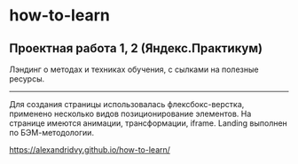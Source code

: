 # how-to-learn

## Проектная работа 1, 2 (Яндекс.Практикум)

Лэндинг о методах и техниках обучения,
с сылками на полезные ресурсы.

---

Для создания страницы использовалась флексбокс-верстка,
применено несколько видов позиционирование элементов.
На странице имеются анимации, трансформации, iframe.
Landing выполнен по БЭМ-методологии.


https://alexandridvy.github.io/how-to-learn/
